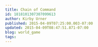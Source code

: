 ```yaml
---
title: Chain of Command
id: 1818101307307099613
author: Kirby Urner
published: 2015-04-09T07:25:00.003-07:00
updated: 2015-04-09T08:47:51.871-07:00
blog: world_game
tags: 
---
```


